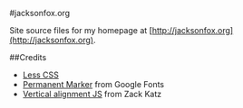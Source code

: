 #jacksonfox.org

Site source files for my homepage at [http://jacksonfox.org](http://jacksonfox.org).

##Credits

* [Less CSS](http://lesscss.org)
* [Permanent Marker](http://www.google.com/webfonts/specimen/Permanent+Marker) from Google Fonts
* [Vertical alignment JS](http://www.seodenver.com/simple-vertical-align-plugin-for-jquery/) from Zack Katz